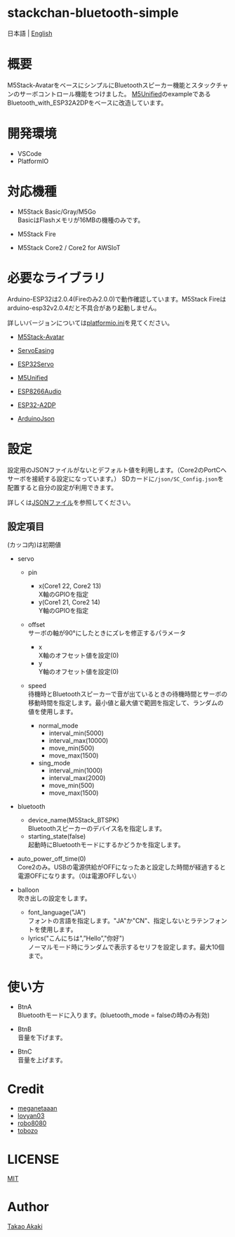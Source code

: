 # stackchan-bluetooth-simple

日本語 | [English](README_en.md)

# 概要

M5Stack-AvatarをベースにシンプルにBluetoothスピーカー機能とスタックチャンのサーボコントロール機能をつけました。
[M5Unified](https://github.com/m5stack/M5Unified)のexampleであるBluetooth_with_ESP32A2DPをベースに改造しています。


# 開発環境
- VSCode
- PlatformIO

# 対応機種

- M5Stack Basic/Gray/M5Go<br>BasicはFlashメモリが16MBの機種のみです。

- M5Stack Fire

- M5Stack Core2 / Core2 for AWSIoT

# 必要なライブラリ
Arduino-ESP32は2.0.4(Fireのみ2.0.0)で動作確認しています。M5Stack Fireはarduino-esp32v2.0.4だと不具合があり起動しません。

詳しいバージョンについては[platformio.ini](https://github.com/mongonta0716/stackchan-bluetooth-simple/blob/main/platformio.ini)を見てください。

- [M5Stack-Avatar](https://github.com/meganetaaan/m5stack-avatar)

- [ServoEasing](https://github.com/ArminJo/ServoEasing)

- [ESP32Servo](https://github.com/madhephaestus/ESP32Servo)

- [M5Unified](https://github.com/m5stack/M5Unified)

- [ESP8266Audio](https://github.com/earlephilhower/ESP8266Audio)

- [ESP32-A2DP](https://github.com/pschatzmann/ESP32-A2DP)

- [ArduinoJson](https://github.com/bblanchon/ArduinoJson)

# 設定
設定用のJSONファイルがないとデフォルト値を利用します。（Core2のPortCへサーボを接続する設定になっています。）
SDカードに`/json/SC_Config.json`を配置すると自分の設定が利用できます。

詳しくは[JSONファイル](https://github.com/mongonta0716/stackchan-bluetooth-simple/blob/main/data/json/SC_Config.json)を参照してください。

## 設定項目
(カッコ内)は初期値
- servo
    - pin
        - x(Core1 22, Core2 13)<br> X軸のGPIOを指定
        - y(Core1 21, Core2 14)<br> Y軸のGPIOを指定
    - offset<br>サーボの軸が90°にしたときにズレを修正するパラメータ
        - x<br> X軸のオフセット値を設定(0)
        - y<br> Y軸のオフセット値を設定(0)

    - speed<br>待機時とBluetoothスピーカーで音が出ているときの待機時間とサーボの移動時間を指定します。最小値と最大値で範囲を指定して、ランダムの値を使用します。
        - normal_mode
             - interval_min(5000)
             - interval_max(10000)
             - move_min(500)
             - move_max(1500)
        - sing_mode
             - interval_min(1000)
             - interval_max(2000)
             - move_min(500)
             - move_max(1500)
- bluetooth
    - device_name(M5Stack_BTSPK)<br>Bluetoothスピーカーのデバイス名を指定します。
    - starting_state(false)<br>起動時にBluetoothモードにするかどうかを指定します。

- auto_power_off_time(0)<br>Core2のみ。USBの電源供給がOFFになったあと設定した時間が経過すると電源OFFになります。（0は電源OFFしない）

- balloon<br>吹き出しの設定をします。
    - font_language("JA")<br>フォントの言語を指定します。"JA"か"CN"、指定しないとラテンフォントを使用します。
    - lyrics("こんにちは",”Hello”,"你好")<br>ノーマルモード時にランダムで表示するセリフを設定します。最大10個まで。

# 使い方

- BtnA<br>Bluetoothモードに入ります。(bluetooth_mode = falseの時のみ有効)<br>

- BtnB<br>音量を下げます。

- BtnC<br>音量を上げます。

# Credit
- [meganetaaan](https://github.com/meganetaaan)
- [lovyan03](https://github.com/lovyan03/LovyanGFX)
- [robo8080](https://github.com/robo8080)
- [tobozo](https://github.com/tobozo)

# LICENSE
[MIT](LICENSE)

# Author
[Takao Akaki](https://github.com/mongonta0716)



